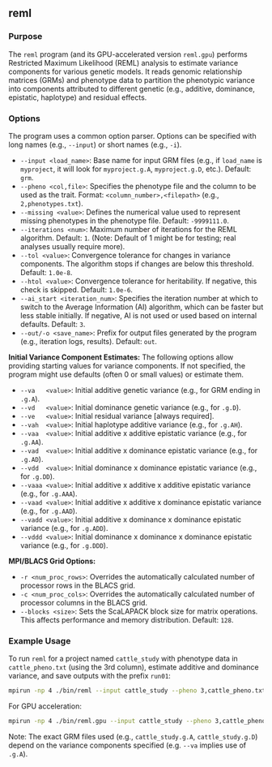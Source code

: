 ## reml

### Purpose

The `reml` program (and its GPU-accelerated version `reml.gpu`) performs Restricted Maximum Likelihood (REML) analysis to estimate variance components for various genetic models. It reads genomic relationship matrices (GRMs) and phenotype data to partition the phenotypic variance into components attributed to different genetic (e.g., additive, dominance, epistatic, haplotype) and residual effects.

### Options

The program uses a common option parser. Options can be specified with long names (e.g., `--input`) or short names (e.g., `-i`).

*   `--input <load_name>`: Base name for input GRM files (e.g., if `load_name` is `myproject`, it will look for `myproject.g.A`, `myproject.g.D`, etc.). Default: `grm`.
*   `--pheno <col,file>`:  Specifies the phenotype file and the column to be used as the trait. Format: `<column_number>,<filepath>` (e.g., `2,phenotypes.txt`).
*   `--missing <value>`:   Defines the numerical value used to represent missing phenotypes in the phenotype file. Default: `-9999111.0`.
*   `--iterations <num>`:  Maximum number of iterations for the REML algorithm. Default: `1`. (Note: Default of 1 might be for testing; real analyses usually require more).
*   `--tol <value>`:       Convergence tolerance for changes in variance components. The algorithm stops if changes are below this threshold. Default: `1.0e-8`.
*   `--htol <value>`:      Convergence tolerance for heritability. If negative, this check is skipped. Default: `1.0e-6`.
*   `--ai_start <iteration_num>`: Specifies the iteration number at which to switch to the Average Information (AI) algorithm, which can be faster but less stable initially. If negative, AI is not used or used based on internal defaults. Default: `3`.
*   `--out/-o <save_name>`: Prefix for output files generated by the program (e.g., iteration logs, results). Default: `out`.

**Initial Variance Component Estimates:**
The following options allow providing starting values for variance components. If not specified, the program might use defaults (often 0 or small values) or estimate them.

*   `--va   <value>`: Initial additive genetic variance (e.g., for GRM ending in `.g.A`).
*   `--vd   <value>`: Initial dominance genetic variance (e.g., for `.g.D`).
*   `--ve   <value>`: Initial residual variance [always required].
*   `--vah  <value>`: Initial haplotype additive variance (e.g., for `.g.AH`).
*   `--vaa  <value>`: Initial additive x additive epistatic variance (e.g., for `.g.AA`).
*   `--vad  <value>`: Initial additive x dominance epistatic variance (e.g., for `.g.AD`).
*   `--vdd  <value>`: Initial dominance x dominance epistatic variance (e.g., for `.g.DD`).
*   `--vaaa <value>`: Initial additive x additive x additive epistatic variance (e.g., for `.g.AAA`).
*   `--vaad <value>`: Initial additive x additive x dominance epistatic variance (e.g., for `.g.AAD`).
*   `--vadd <value>`: Initial additive x dominance x dominance epistatic variance (e.g., for `.g.ADD`).
*   `--vddd <value>`: Initial dominance x dominance x dominance epistatic variance (e.g., for `.g.DDD`).

**MPI/BLACS Grid Options:**
*   `-r <num_proc_rows>`: Overrides the automatically calculated number of processor rows in the BLACS grid.
*   `-c <num_proc_cols>`: Overrides the automatically calculated number of processor columns in the BLACS grid.
*   `--blocks <size>`:    Sets the ScaLAPACK block size for matrix operations. This affects performance and memory distribution. Default: `128`.

### Example Usage

To run `reml` for a project named `cattle_study` with phenotype data in `cattle_pheno.txt` (using the 3rd column), estimate additive and dominance variance, and save outputs with the prefix `run01`:

```bash
mpirun -np 4 ./bin/reml --input cattle_study --pheno 3,cattle_pheno.txt --va 0.5 --vd 0.2 --ve 0.3 --out run01 --iterations 100
```

For GPU acceleration:
```bash
mpirun -np 4 ./bin/reml.gpu --input cattle_study --pheno 3,cattle_pheno.txt --va 0.5 --vd 0.2 --ve 0.3 --out run01 --iterations 100
```
Note: The exact GRM files used (e.g., `cattle_study.g.A`, `cattle_study.g.D`) depend on the variance components specified (e.g. `--va` implies use of `.g.A`).
